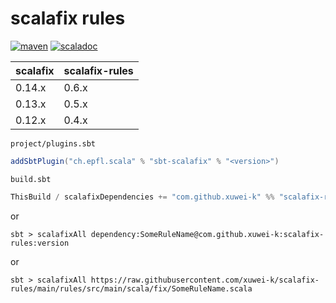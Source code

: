 # scalafix rules

[![maven](https://img.shields.io/maven-central/v/com.github.xuwei-k/scalafix-rules_2.13)](https://search.maven.org/artifact/com.github.xuwei-k/scalafix-rules_2.13)
[![scaladoc](https://javadoc.io/badge2/com.github.xuwei-k/scalafix-rules_2.13/javadoc.svg)](https://javadoc.io/doc/com.github.xuwei-k/scalafix-rules_2.13/latest/fix/index.html)


| scalafix | scalafix-rules |
|----------|----------------|
| 0.14.x   | 0.6.x          |
| 0.13.x   | 0.5.x          |
| 0.12.x   | 0.4.x          |

`project/plugins.sbt`

```scala
addSbtPlugin("ch.epfl.scala" % "sbt-scalafix" % "<version>")
```

`build.sbt`

```scala
ThisBuild / scalafixDependencies += "com.github.xuwei-k" %% "scalafix-rules" % "0.6.15"
```

or

```
sbt > scalafixAll dependency:SomeRuleName@com.github.xuwei-k:scalafix-rules:version
```

or

```
sbt > scalafixAll https://raw.githubusercontent.com/xuwei-k/scalafix-rules/main/rules/src/main/scala/fix/SomeRuleName.scala
```
